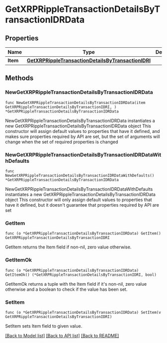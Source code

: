 # GetXRPRippleTransactionDetailsByTransactionIDRData

## Properties

Name | Type | Description | Notes
------------ | ------------- | ------------- | -------------
**Item** | [**GetXRPRippleTransactionDetailsByTransactionIDRI**](GetXRPRippleTransactionDetailsByTransactionIDRI.md) |  | 

## Methods

### NewGetXRPRippleTransactionDetailsByTransactionIDRData

`func NewGetXRPRippleTransactionDetailsByTransactionIDRData(item GetXRPRippleTransactionDetailsByTransactionIDRI, ) *GetXRPRippleTransactionDetailsByTransactionIDRData`

NewGetXRPRippleTransactionDetailsByTransactionIDRData instantiates a new GetXRPRippleTransactionDetailsByTransactionIDRData object
This constructor will assign default values to properties that have it defined,
and makes sure properties required by API are set, but the set of arguments
will change when the set of required properties is changed

### NewGetXRPRippleTransactionDetailsByTransactionIDRDataWithDefaults

`func NewGetXRPRippleTransactionDetailsByTransactionIDRDataWithDefaults() *GetXRPRippleTransactionDetailsByTransactionIDRData`

NewGetXRPRippleTransactionDetailsByTransactionIDRDataWithDefaults instantiates a new GetXRPRippleTransactionDetailsByTransactionIDRData object
This constructor will only assign default values to properties that have it defined,
but it doesn't guarantee that properties required by API are set

### GetItem

`func (o *GetXRPRippleTransactionDetailsByTransactionIDRData) GetItem() GetXRPRippleTransactionDetailsByTransactionIDRI`

GetItem returns the Item field if non-nil, zero value otherwise.

### GetItemOk

`func (o *GetXRPRippleTransactionDetailsByTransactionIDRData) GetItemOk() (*GetXRPRippleTransactionDetailsByTransactionIDRI, bool)`

GetItemOk returns a tuple with the Item field if it's non-nil, zero value otherwise
and a boolean to check if the value has been set.

### SetItem

`func (o *GetXRPRippleTransactionDetailsByTransactionIDRData) SetItem(v GetXRPRippleTransactionDetailsByTransactionIDRI)`

SetItem sets Item field to given value.



[[Back to Model list]](../README.md#documentation-for-models) [[Back to API list]](../README.md#documentation-for-api-endpoints) [[Back to README]](../README.md)


